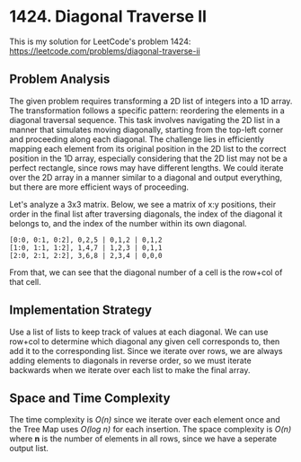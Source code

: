 # 1424. Diagonal Traverse II
This is my solution for LeetCode's problem 1424: https://leetcode.com/problems/diagonal-traverse-ii

## Problem Analysis
The given problem requires transforming a 2D list of integers into a 1D array. The transformation follows a specific pattern: reordering the elements in a diagonal traversal sequence. This task involves navigating the 2D list in a manner that simulates moving diagonally, starting from the top-left corner and proceeding along each diagonal. The challenge lies in efficiently mapping each element from its original position in the 2D list to the correct position in the 1D array, especially considering that the 2D list may not be a perfect rectangle, since rows may have different lengths. We could iterate over the 2D array in a manner similar to a diagonal and output everything, but there are more efficient ways of proceeding.

Let's analyze a 3x3 matrix. Below, we see a matrix of x:y positions, their order in the final list after traversing diagonals, the index of the diagonal it belongs to, and the index of the number within its own diagonal.
```
[0:0, 0:1, 0:2], 0,2,5 | 0,1,2 | 0,1,2
[1:0, 1:1, 1:2], 1,4,7 | 1,2,3 | 0,1,1
[2:0, 2:1, 2:2], 3,6,8 | 2,3,4 | 0,0,0
```

From that, we can see that the diagonal number of a cell is the row+col of that cell.

## Implementation Strategy
Use a list of lists to keep track of values at each diagonal. We can use row+col to determine which diagonal any given cell corresponds to, then add it to the corresponding list. Since we iterate over rows, we are always adding elements to diagonals in reverse order, so we must iterate backwards when we iterate over each list to make the final array.

## Space and Time Complexity
The time complexity is *O(n)* since we iterate over each element once and the Tree Map uses *O(log n)* for each insertion. The space complexity is *O(n)* where **n** is the number of elements in all rows, since we have a seperate output list.